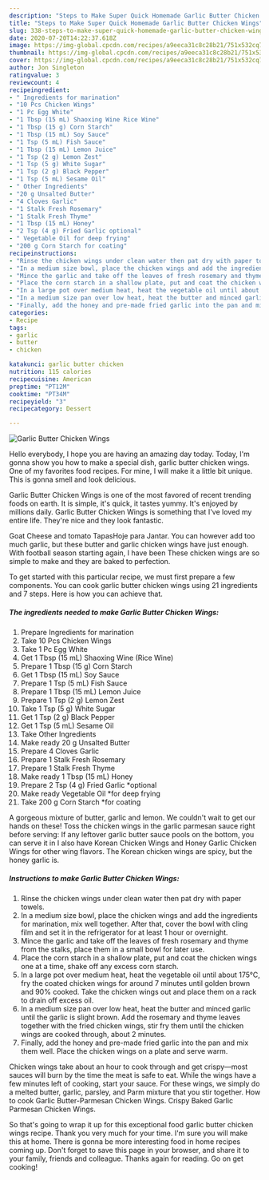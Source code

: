 ```yaml
---
description: "Steps to Make Super Quick Homemade Garlic Butter Chicken Wings"
title: "Steps to Make Super Quick Homemade Garlic Butter Chicken Wings"
slug: 338-steps-to-make-super-quick-homemade-garlic-butter-chicken-wings
date: 2020-07-20T14:22:37.618Z
image: https://img-global.cpcdn.com/recipes/a9eeca31c8c28b21/751x532cq70/garlic-butter-chicken-wings-recipe-main-photo.jpg
thumbnail: https://img-global.cpcdn.com/recipes/a9eeca31c8c28b21/751x532cq70/garlic-butter-chicken-wings-recipe-main-photo.jpg
cover: https://img-global.cpcdn.com/recipes/a9eeca31c8c28b21/751x532cq70/garlic-butter-chicken-wings-recipe-main-photo.jpg
author: Jon Singleton
ratingvalue: 3
reviewcount: 4
recipeingredient:
- " Ingredients for marination"
- "10 Pcs Chicken Wings"
- "1 Pc Egg White"
- "1 Tbsp (15 mL) Shaoxing Wine Rice Wine"
- "1 Tbsp (15 g) Corn Starch"
- "1 Tbsp (15 mL) Soy Sauce"
- "1 Tsp (5 mL) Fish Sauce"
- "1 Tbsp (15 mL) Lemon Juice"
- "1 Tsp (2 g) Lemon Zest"
- "1 Tsp (5 g) White Sugar"
- "1 Tsp (2 g) Black Pepper"
- "1 Tsp (5 mL) Sesame Oil"
- " Other Ingredients"
- "20 g Unsalted Butter"
- "4 Cloves Garlic"
- "1 Stalk Fresh Rosemary"
- "1 Stalk Fresh Thyme"
- "1 Tbsp (15 mL) Honey"
- "2 Tsp (4 g) Fried Garlic optional"
- " Vegetable Oil for deep frying"
- "200 g Corn Starch for coating"
recipeinstructions:
- "Rinse the chicken wings under clean water then pat dry with paper towels."
- "In a medium size bowl, place the chicken wings and add the ingredients for marination, mix well together. After that, cover the bowl with cling film and set it in the refrigerator for at least 1 hour or overnight."
- "Mince the garlic and take off the leaves of fresh rosemary and thyme from the stalks, place them in a small bowl for later use."
- "Place the corn starch in a shallow plate, put and coat the chicken wings one at a time, shake off any excess corn starch."
- "In a large pot over medium heat, heat the vegetable oil until about 175°C, fry the coated chicken wings for around 7 minutes until golden brown and 90% cooked. Take the chicken wings out and place them on a rack to drain off excess oil."
- "In a medium size pan over low heat, heat the butter and minced garlic until the garlic is slight brown. Add the rosemary and thyme leaves together with the fried chicken wings, stir fry them until the chicken wings are cooked through, about 2 minutes."
- "Finally, add the honey and pre-made fried garlic into the pan and mix them well. Place the chicken wings on a plate and serve warm."
categories:
- Recipe
tags:
- garlic
- butter
- chicken

katakunci: garlic butter chicken 
nutrition: 115 calories
recipecuisine: American
preptime: "PT12M"
cooktime: "PT34M"
recipeyield: "3"
recipecategory: Dessert

---
```



![Garlic Butter Chicken Wings](https://img-global.cpcdn.com/recipes/a9eeca31c8c28b21/751x532cq70/garlic-butter-chicken-wings-recipe-main-photo.jpg)

Hello everybody, I hope you are having an amazing day today. Today, I'm gonna show you how to make a special dish, garlic butter chicken wings. One of my favorites food recipes. For mine, I will make it a little bit unique. This is gonna smell and look delicious.

Garlic Butter Chicken Wings is one of the most favored of recent trending foods on earth. It is simple, it's quick, it tastes yummy. It's enjoyed by millions daily. Garlic Butter Chicken Wings is something that I've loved my entire life. They're nice and they look fantastic.

Goat Cheese and tomato TapasHoje para Jantar. You can however add too much garlic, but these butter and garlic chicken wings have just enough. With football season starting again, I have been These chicken wings are so simple to make and they are baked to perfection.


To get started with this particular recipe, we must first prepare a few components. You can cook garlic butter chicken wings using 21 ingredients and 7 steps. Here is how you can achieve that.

<!--inarticleads1-->

##### The ingredients needed to make Garlic Butter Chicken Wings:

1. Prepare  Ingredients for marination
1. Take 10 Pcs Chicken Wings
1. Take 1 Pc Egg White
1. Get 1 Tbsp (15 mL) Shaoxing Wine (Rice Wine)
1. Prepare 1 Tbsp (15 g) Corn Starch
1. Get 1 Tbsp (15 mL) Soy Sauce
1. Prepare 1 Tsp (5 mL) Fish Sauce
1. Prepare 1 Tbsp (15 mL) Lemon Juice
1. Prepare 1 Tsp (2 g) Lemon Zest
1. Take 1 Tsp (5 g) White Sugar
1. Get 1 Tsp (2 g) Black Pepper
1. Get 1 Tsp (5 mL) Sesame Oil
1. Take  Other Ingredients
1. Make ready 20 g Unsalted Butter
1. Prepare 4 Cloves Garlic
1. Prepare 1 Stalk Fresh Rosemary
1. Prepare 1 Stalk Fresh Thyme
1. Make ready 1 Tbsp (15 mL) Honey
1. Prepare 2 Tsp (4 g) Fried Garlic *optional
1. Make ready  Vegetable Oil *for deep frying
1. Take 200 g Corn Starch *for coating


A gorgeous mixture of butter, garlic and lemon. We couldn&#39;t wait to get our hands on these! Toss the chicken wings in the garlic parmesan sauce right before serving: If any leftover garlic butter sauce pools on the bottom, you can serve it in I also have Korean Chicken Wings and Honey Garlic Chicken Wings for other wing flavors. The Korean chicken wings are spicy, but the honey garlic is. 

<!--inarticleads2-->

##### Instructions to make Garlic Butter Chicken Wings:

1. Rinse the chicken wings under clean water then pat dry with paper towels.
1. In a medium size bowl, place the chicken wings and add the ingredients for marination, mix well together. After that, cover the bowl with cling film and set it in the refrigerator for at least 1 hour or overnight.
1. Mince the garlic and take off the leaves of fresh rosemary and thyme from the stalks, place them in a small bowl for later use.
1. Place the corn starch in a shallow plate, put and coat the chicken wings one at a time, shake off any excess corn starch.
1. In a large pot over medium heat, heat the vegetable oil until about 175°C, fry the coated chicken wings for around 7 minutes until golden brown and 90% cooked. Take the chicken wings out and place them on a rack to drain off excess oil.
1. In a medium size pan over low heat, heat the butter and minced garlic until the garlic is slight brown. Add the rosemary and thyme leaves together with the fried chicken wings, stir fry them until the chicken wings are cooked through, about 2 minutes.
1. Finally, add the honey and pre-made fried garlic into the pan and mix them well. Place the chicken wings on a plate and serve warm.


Chicken wings take about an hour to cook through and get crispy—most sauces will burn by the time the meat is safe to eat. While the wings have a few minutes left of cooking, start your sauce. For these wings, we simply do a melted butter, garlic, parsley, and Parm mixture that you stir together. How to cook Garlic Butter-Parmesan Chicken Wings. Crispy Baked Garlic Parmesan Chicken Wings. 

So that's going to wrap it up for this exceptional food garlic butter chicken wings recipe. Thank you very much for your time. I'm sure you will make this at home. There is gonna be more interesting food in home recipes coming up. Don't forget to save this page in your browser, and share it to your family, friends and colleague. Thanks again for reading. Go on get cooking!
